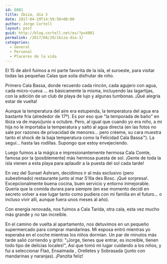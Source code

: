 ```yaml
---
id: 6081
title: Ibiza, día 3
date: 2017-04-29T14:59:50+00:00
author: Jorge Cortell
layout: post
guid: http://blog.cortell.net/es/?p=6081
permalink: /2017/04/29/ibiza-dia-3/
categories:
  - General
  - Personal
  - Placeres de la vida
---
```

El 15 de abril fuimos a mi parte favorita de la isla, el suroeste, para visitar todas las pequeñas Calas que solía disfrutar de niño.

Primero Cala Bassa, donde recuerdo cada rincón, cada agujero con agua, cada micro-cueva ... es básicamente la misma, incluyendo las lagartijas, con la adición de un club de playa de lujo y algunas tumbonas. ¡Qué alegría estar de vuelta!

Aunque la temperatura del aire era estupenda, la temperatura del agua era bastante fría (alrededor de 17º). Es por eso que "la temporada de baño" en Ibiza va de mayo/junio a octubre. Pero, al igual que cuando yo era niño, a mi hija no le importaba la temperatura y saltó al agua directa (en las fotos no sale por razones de privacidad de menores... pero créeme, su cara muestra tanto el shock de la baja temperatura como la Felicidad Cala Bassa™). La seguí... hasta las rodillas. Supongo que estoy envejeciendo.

Luego fuimos a la mágica e impresionantemente hermosa Cala Comte, famosa por la (posiblemente) más hermosa puesta de sol. ¡Gente de toda la isla vienen a esta playa para aplaudir a la puesta del sol cada tarde!

En vez del Sunset Ashram, decidimos ir al más exclusivo (pero subestimado) restaurante junto al mar S‘Illa des Bosc. ¡Qué sorpresa!. Excepcionalmente buena cocina, buen servicio y entorno inmejorable. Quería que la comida durara para siempre (en ese momento decidí en secreto volver a ese lugar tanto como pudiera con mi familia en el futuro... o incluso vivir allí, aunque fuera unos meses al año).

Con energía renovada, nos fuimos a Cala Tarida, otra cala, esta vez mucho más grande y no tan increíble.

En el camino de vuelta al apartamento, nos detuvimos en un pequeño supermercado para comprar mandarinas. Mi esposa entró mientras yo esperaba en el coche mientras los niños dormían. Un par de minutos más tarde salió corriendo y gritó: "¡Jorge, tienes que entrar, es increíble, tienen todo tipo de delicias locales!", Así que tomó mi lugar cuidando a los niños, y fui a seleccionar Flaó, Ensaimada , Orelletes y Sobrasada (junto con mandarinas y naranjas). ¡Panzita feliz!